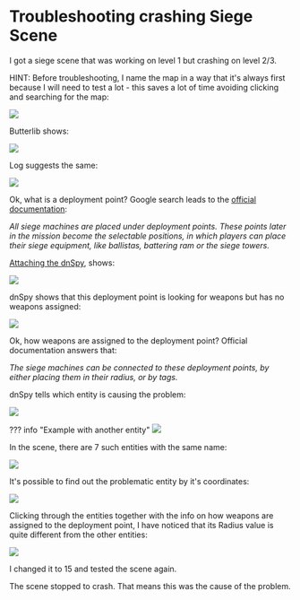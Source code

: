 # Troubleshooting crashing Siege Scene

I got a siege scene that was working on level 1 but crashing on level 2/3.

HINT: Before troubleshooting, I name the map in a way that it's always first because I will need to test a lot - this saves a lot of time avoiding clicking and searching for the map:

![](/pics/2402271318.png)

Butterlib shows:

![](/pics/2402271313.png)

Log suggests the same:

![](/pics/2402271325.png)

Ok, what is a deployment point? Google search leads to the [official documentation](https://moddocs.bannerlord.com/authoring-mission-scenes/sieges/#deployment-points):

*All siege machines are placed under deployment points. These points later in the mission become the selectable positions, in which players can place their siege equipment, like ballistas, battering ram or the siege towers.*

[Attaching the dnSpy](/resources/dnspy/#how-to-attach-dnspy-to-bannerlord-and-catch-the-exception), shows:

![](/pics/2402271322.png)

dnSpy shows that this deployment point is looking for weapons but has no weapons assigned:

![](/pics/2402271327.png)

Ok, how weapons are assigned to the deployment point? Official documentation answers that:

*The siege machines can be connected to these deployment points, by either placing them in their radius, or by tags.*

dnSpy tells which entity is causing the problem:

![](/pics/2402271330.png)

??? info "Example with another entity"
    ![](/pics/2402281753.png)

In the scene, there are 7 such entities with the same name:

![](/pics/2402271332.png)

It's possible to find out the problematic entity by it's coordinates:

![](/pics/2402271335.png)

Clicking through the entities together with the info on how weapons are assigned to the deployment point, I have noticed that its Radius value is quite different from the other entities:

![](/pics/siege_scene_crash_trb.gif)

I changed it to 15 and tested the scene again.

The scene stopped to crash. That means this was the cause of the problem.
